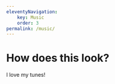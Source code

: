 ```yaml
---
eleventyNavigation:
    key: Music
    order: 3
permalink: /music/
---
```

# How does this look?
I love my tunes!